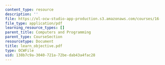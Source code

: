 ```yaml
---
content_type: resource
description: ''
file: https://ol-ocw-studio-app-production.s3.amazonaws.com/courses/16-01-unified-engineering-i-ii-iii-iv-fall-2005-spring-2006/138b7c9a3040721a72bedab43a4fac28_learn_objective.pdf
file_type: application/pdf
learning_resource_types: []
parent_title: Computers and Programming
parent_type: CourseSection
resourcetype: Document
title: learn_objective.pdf
type: OCWFile
uid: 138b7c9a-3040-721a-72be-dab43a4fac28
---
```

